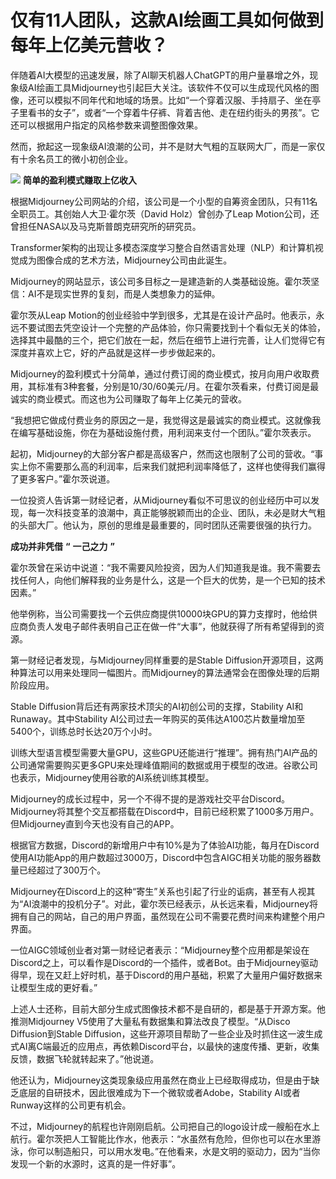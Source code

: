 # 仅有11人团队，这款AI绘画工具如何做到每年上亿美元营收？

伴随着AI大模型的迅速发展，除了AI聊天机器人ChatGPT的用户量暴增之外，现象级AI绘画工具Midjourney也引起巨大关注。该软件不仅可以生成现代风格的图像，还可以模拟不同年代和地域的场景。比如“一个穿着汉服、手持扇子、坐在亭子里看书的女子”，或者“一个穿着牛仔裤、背着吉他、走在纽约街头的男孩”。它还可以根据用户指定的风格参数来调整图像效果。

然而，掀起这一现象级AI浪潮的公司，并不是财大气粗的互联网大厂，而是一家仅有十余名员工的微小初创企业。

![](https://inews.gtimg.com/newsapp_bt/0/15785115211/1000)
**简单的盈利模式赚取上亿收入**

根据Midjourney公司网站的介绍，该公司是一个小型的自筹资金团队，只有11名全职员工。其创始人大卫·霍尔茨（David Holz）曾创办了Leap
Motion公司，还曾担任NASA以及马克斯普朗克研究所的研究员。

Transformer架构的出现让多模态深度学习整合自然语言处理（NLP）和计算机视觉成为图像合成的艺术方法，Midjourney公司由此诞生。

Midjourney的网站显示，该公司多目标之一是建造新的人类基础设施。霍尔茨坚信：AI不是现实世界的复刻，而是人类想象力的延伸。

霍尔茨从Leap
Motion的创业经验中学到很多，尤其是在设计产品时。他表示，永远不要试图去凭空设计一个完整的产品体验，你只需要找到十个看似无关的体验，选择其中最酷的三个，把它们放在一起，然后在细节上进行完善，让人们觉得它有深度并喜欢上它，好的产品就是这样一步步做起来的。

Midjourney的盈利模式十分简单，通过付费订阅的商业模式，按月向用户收取费用，其标准有3种套餐，分别是10/30/60美元/月。在霍尔茨看来，付费订阅是最诚实的商业模式。而这也为公司赚取了每年上亿美元的营收。

“我想把它做成付费业务的原因之一是，我觉得这是最诚实的商业模式。这就像我在编写基础设施，你在为基础设施付费，用利润来支付一个团队。”霍尔茨表示。

起初，Midjourney的大部分客户都是高级客户，然而这也限制了公司的营收。“事实上你不需要那么高的利润率，后来我们就把利润率降低了，这样也使得我们赢得了更多客户。”霍尔茨说道。

一位投资人告诉第一财经记者，从Midjourney看似不可思议的创业经历中可以发现，每一次科技变革的浪潮中，真正能够脱颖而出的企业、团队，未必是财大气粗的头部大厂。他认为，原创的思维是最重要的，同时团队还需要很强的执行力。

**成功并非凭借** **“** **一己之力** **”**

霍尔茨曾在采访中说道：“我不需要风险投资，因为人们知道我是谁。我不需要去找任何人，向他们解释我的业务是什么，这是一个巨大的优势，是一个已知的技术因素。”

他举例称，当公司需要找一个云供应商提供10000块GPU的算力支撑时，他给供应商负责人发电子邮件表明自己正在做一件“大事”，他就获得了所有希望得到的资源。

第一财经记者发现，与Midjourney同样重要的是Stable
Diffusion开源项目，这两种算法可以用来处理同一幅图片。而Midjourney的算法通常会在图像处理的后期阶段应用。

Stable Diffusion背后还有两家技术顶尖的AI初创公司的支撑，Stability AI和Runaway。其中Stability
AI公司过去一年购买的英伟达A100芯片数量增加至5400个，训练总时长达20万个小时。

训练大型语言模型需要大量GPU，这些GPU还能进行“推理”。拥有热门AI产品的公司通常需要购买更多GPU来处理峰值期间的数据或用于模型的改进。谷歌公司也表示，Midjourney使用谷歌的AI系统训练其模型。

Midjourney的成长过程中，另一个不得不提的是游戏社交平台Discord。Midjourney将其整个交互都搭载在Discord中，目前已经积累了1000多万用户。但Midjourney直到今天也没有自己的APP。

根据官方数据，Discord的新增用户中有10%是为了体验AI功能，每月在Discord使用AI功能App的用户数超过3000万，Discord中包含AIGC相关功能的服务器数量已经超过了300万个。

Midjourney在Discord上的这种“寄生”关系也引起了行业的诟病，甚至有人视其为“AI浪潮中的投机分子”。对此，霍尔茨已经表示，从长远来看，Midjourney将拥有自己的网站，自己的用户界面，虽然现在公司不需要花费时间来构建整个用户界面。

一位AIGC领域创业者对第一财经记者表示：“Midjourney整个应用都是架设在Discord之上，可以看作是Discord的一个插件，或者Bot。由于Midjourney驱动得早，现在又赶上好时机，基于Discord的用户基础，积累了大量用户偏好数据来让模型生成的更好看。”

上述人士还称，目前大部分生成式图像技术都不是自研的，都是基于开源方案。他推测Midjourney V5使用了大量私有数据集和算法改良了模型。“从Disco
Diffusion到Stable
Diffusion，这些开源项目帮助了一些企业及时抓住这一波生成式AI离C端最近的应用点，再依赖Discord平台，以最快的速度传播、更新，收集反馈，数据飞轮就转起来了。”他说道。

他还认为，Midjourney这类现象级应用虽然在商业上已经取得成功，但是由于缺乏底层的自研技术，因此很难成为下一个微软或者Adobe，Stability
AI或者Runway这样的公司更有机会。

不过，Midjourney的航程也许刚刚启航。公司把自己的logo设计成一艘船在水上航行。霍尔茨把人工智能比作水，他表示：“水虽然有危险，但你也可以在水里游泳，你可以制造船只，可以用水发电。”在他看来，水是文明的驱动力，因为“当你发现一个新的水源时，这真的是一件好事”。

